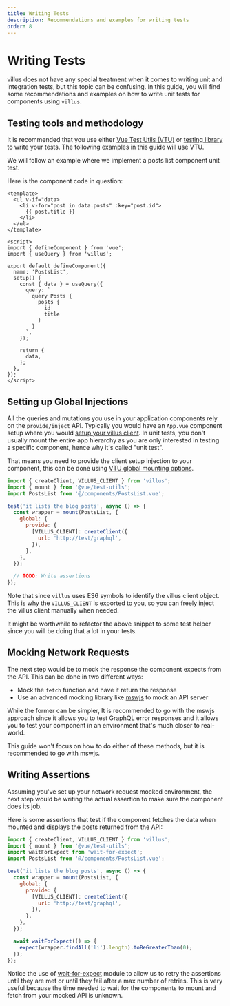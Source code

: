 ```yaml
---
title: Writing Tests
description: Recommendations and examples for writing tests
order: 8
---
```


# Writing Tests

villus does not have any special treatment when it comes to writing unit and integration tests, but this topic can be confusing. In this guide, you will find some recommendations and examples on how to write unit tests for components using `villus`.

## Testing tools and methodology

It is recommended that you use either [Vue Test Utils (VTU)](https://next.vue-test-utils.vuejs.org/) or [testing library](https://testing-library.com/docs/vue-testing-library/intro/) to write your tests. The following examples in this guide will use VTU.

We will follow an example where we implement a posts list component unit test.

Here is the component code in question:

```vue
<template>
  <ul v-if="data>
    <li v-for="post in data.posts" :key="post.id">
      {{ post.title }}
    </li>
  </ul>
</template>

<script>
import { defineComponent } from 'vue';
import { useQuery } from 'villus';

export default defineComponent({
  name: 'PostsList',
  setup() {
    const { data } = useQuery({
      query: `
        query Posts {
          posts {
            id
            title
          }
        }
      `,
    });

    return {
      data,
    };
  },
});
</script>
```

## Setting up Global Injections

All the queries and mutations you use in your application components rely on the `provide/inject` API. Typically you would have an `App.vue` component setup where you would [setup your villus client](/guide/setup). In unit tests, you don't usually mount the entire app hierarchy as you are only interested in testing a specific component, hence why it's called "unit test".

That means you need to provide the client setup injection to your component, this can be done using [VTU global mounting options](https://next.vue-test-utils.vuejs.org/api/#global).

```js
import { createClient, VILLUS_CLIENT } from 'villus';
import { mount } from '@vue/test-utils';
import PostsList from '@/components/PostsList.vue';

test('it lists the blog posts', async () => {
  const wrapper = mount(PostsList, {
    global: {
      provide: {
        [VILLUS_CLIENT]: createClient({
          url: 'http://test/graphql',
        }),
      },
    },
  });

  // TODO: Write assertions
});
```

Note that since `villus` uses ES6 symbols to identify the villus client object. This is why the `VILLUS_CLIENT` is exported to you, so you can freely inject the villus client manually when needed.

It might be worthwhile to refactor the above snippet to some test helper since you will be doing that a lot in your tests.

## Mocking Network Requests

The next step would be to mock the response the component expects from the API. This can be done in two different ways:

- Mock the `fetch` function and have it return the response
- Use an advanced mocking library like [mswjs](https://mswjs.io/) to mock an API server

While the former can be simpler, It is recommended to go with the mswjs approach since it allows you to test GraphQL error responses and it allows you to test your component in an environment that's much closer to real-world.

This guide won't focus on how to do either of these methods, but it is recommended to go with mswjs.

## Writing Assertions

Assuming you've set up your network request mocked environment, the next step would be writing the actual assertion to make sure the component does its job.

Here is some assertions that test if the component fetches the data when mounted and displays the posts returned from the API:

```js
import { createClient, VILLUS_CLIENT } from 'villus';
import { mount } from '@vue/test-utils';
import waitForExpect from 'wait-for-expect';
import PostsList from '@/components/PostsList.vue';

test('it lists the blog posts', async () => {
  const wrapper = mount(PostsList, {
    global: {
      provide: {
        [VILLUS_CLIENT]: createClient({
          url: 'http://test/graphql',
        }),
      },
    },
  });

  await waitForExpect(() => {
    expect(wrapper.findAll('li').length).toBeGreaterThan(0);
  });
});
```

Notice the use of [wait-for-expect](https://www.npmjs.com/package/wait-for-expect) module to allow us to retry the assertions until they are met or until they fail after a max number of retries. This is very useful because the time needed to wait for the components to mount and fetch from your mocked API is unknown.
